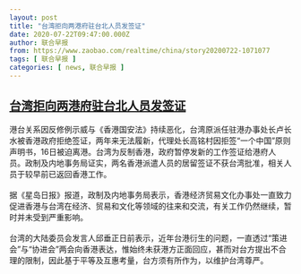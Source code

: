 ```yaml
---
layout: post
title: "台湾拒向两港府驻台北人员发签证"
date: 2020-07-22T09:47:00.000Z
author: 联合早报
from: https://www.zaobao.com/realtime/china/story20200722-1071077
tags: [ 联合早报 ]
categories: [ news, 联合早报 ]
---
```

<!--1595411220000-->
[台湾拒向两港府驻台北人员发签证](https://www.zaobao.com/realtime/china/story20200722-1071077)
------

<div>
<p>港台关系因反修例示威与《香港国安法》持续恶化，台湾原派任驻港办事处长卢长水被香港政府拒绝签证，两年来无法履新，代理处长高铭村因拒签“一个中国”原则声明书，16日被迫离港。台湾为反制香港，政府暂停发新的工作签证给港府人员。政制及内地事务局证实，两名香港派遣人员的居留签证不获台湾批准，相关人员于较早前已返回香港工作。<br><br>据《星岛日报》报道，政制及内地事务局表示，香港经济贸易文化办事处一直致力促进香港与台湾在经济、贸易和文化等领域的往来和交流，有关工作仍然继续，暂时并未受到严重影响。<br><br>台湾的大陆委员会发言人邱垂正日前表示，近年台港衍生的问题，一直透过“策进会”与“协进会”两会向香港表达，惟始终未获港方正面回应，甚而对台方提出不合理的限制，因此基于平等及互惠考量，台方须有所作为，以维护台湾尊严。</p><section id="imu"><div id="dfp-ad-imu1-wrapper" class="dfp-tag-wrapper"><div id="dfp-ad-imu1" class="dfp-tag-wrapper"></div></div></section><div id="innity-in-post"></div><div id="dfp-ad-midarticlespecial-wrapper" class="dfp-tag-wrapper"><div id="dfp-ad-midarticlespecial" class="dfp-tag-wrapper"></div></div>
</div>
